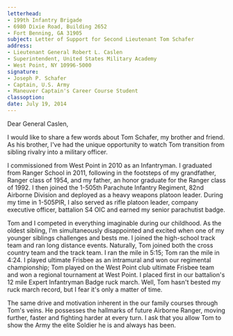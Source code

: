```yaml
---
letterhead:
- 199th Infantry Brigade
- 6980 Dixie Road, Building 2652
- Fort Benning, GA 31905
subject: Letter of Support for Second Lieutenant Tom Schafer
address:
- Lieutenant General Robert L. Caslen
- Superintendent, United States Military Academy
- West Point, NY 10996-5000
signature:
- Joseph P. Schafer
- Captain, U.S. Army
- Maneuver Captain's Career Course Student
classoption:
date: July 19, 2014
---
```


Dear General Caslen,

I would like to share a few words about Tom Schafer, my brother and
friend.  As his brother, I've had the unique opportunity to watch Tom
transition from sibling rivalry into a military officer.

I commissioned from West Point in 2010 as an Infantryman.  I graduated
from Ranger School in 2011, following in the footsteps of my
grandfather, Ranger class of 1954, and my father, an honor graduate
for the Ranger class of 1992.  I then joined the 1-505th Parachute
Infantry Regiment, 82nd Airborne Division and deployed as a heavy
weapons platoon leader.  During my time in 1-505PIR, I also served as
rifle platoon leader, company executive officer, battalion S4 OIC and
earned my senior parachutist badge.

Tom and I competed in everything imaginable during our childhood.  As
the oldest sibling, I'm simultaneously disappointed and excited when
one of my younger siblings challenges and bests me.  I joined the
high-school track team and ran long distance events.  Naturally, Tom
joined both the cross country team and the track team.  I ran the mile
in 5:15; Tom ran the mile in 4:24.  I played ultimate Frisbee as an
intramural and won our regimental championship; Tom played on the West
Point club ultimate Frisbee team and won a regional tournament at
West Point.  I placed first in our battalion's 12 mile Expert
Infantryman Badge ruck march.  Well, Tom hasn't bested my ruck march
record, but I fear it's only a matter of time.

The same drive and motivation inherent in the our family courses
through Tom's veins.  He possesses the hallmarks of future Airborne
Ranger, moving further, faster and fighting harder at every turn.  I
ask that you allow Tom to show the Army the elite Soldier he is and
always has been.

